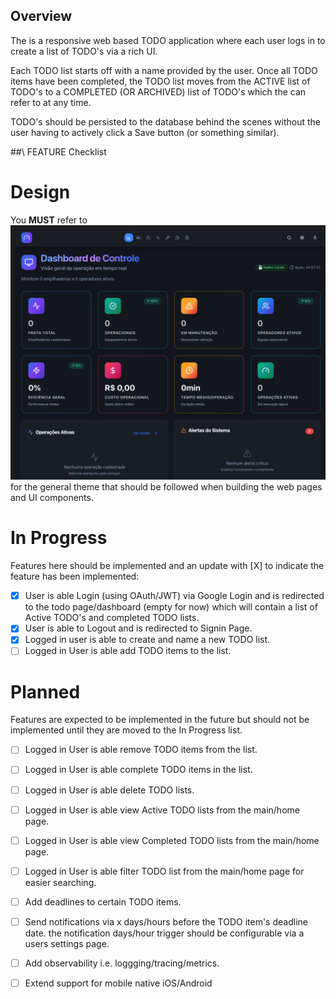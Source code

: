 ## Overview

The is a responsive web based TODO application where each user logs in to create a list of TODO's via a rich UI.

Each TODO list starts off with a name provided by the user. Once all TODO items have been completed, the TODO list moves from the ACTIVE list of TODO's to a COMPLETED (OR ARCHIVED) list of TODO's which the can refer to at any time.

TODO's should be persisted to the database behind the scenes without the user having to actively click a Save button (or something similar).

##\ FEATURE Checklist

# Design

You **MUST** refer to ![This Design](.designs/Theme_Design.png) for the general theme that should be followed when building the web pages and UI components.

# In Progress

Features here should be implemented and an update with [X] to indicate the feature has been implemented:

- [x] User is able Login (using OAuth/JWT) via Google Login and is redirected to the todo page/dashboard (empty for now) which will contain a list of Active TODO's and completed TODO lists.
- [x] User is able to Logout and is redirected to Signin Page.
- [x] Logged in user is able to create and name a new TODO list.
- [ ] Logged in User is able add TODO items to the list.

# Planned

Features are expected to be implemented in the future but should not be implemented until they are moved to the In Progress list.

- [ ] Logged in User is able remove TODO items from the list.
- [ ] Logged in User is able complete TODO items in the list.
- [ ] Logged in User is able delete TODO lists.
- [ ] Logged in User is able view Active TODO lists from the main/home page.
- [ ] Logged in User is able view Completed TODO lists from the main/home page.
- [ ] Logged in User is able filter TODO list from the main/home page for easier searching.

- [ ] Add deadlines to certain TODO items.
- [ ] Send notifications via x days/hours before the TODO item's deadline date. the notification days/hour trigger should be configurable via a users settings page.
- [ ] Add observability i.e. loggging/tracing/metrics.
- [ ] Extend support for mobile native iOS/Android
